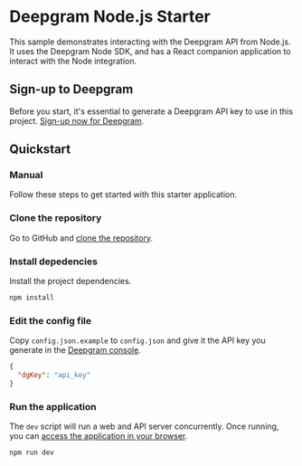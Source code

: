 # Deepgram Node.js Starter

This sample demonstrates interacting with the Deepgram API from Node.js. It uses the Deepgram Node SDK, and has a React companion application to interact with the Node integration.

## Sign-up to Deepgram

Before you start, it's essential to generate a Deepgram API key to use in this project. [Sign-up now for Deepgram](https://console.deepgram.com/signup).

## Quickstart

### Manual

Follow these steps to get started with this starter application.

### Clone the repository

Go to GitHub and [clone the repository](https://github.com/deepgram-starters/deepgram-javascript-starter).

### Install depedencies

Install the project dependencies.

```bash
npm install
```

### Edit the config file

Copy `config.json.example` to `config.json` and give it the API key you generate in the [Deepgram console](https://console.deepgram.com/).

```json
{
  "dgKey": "api_key"
}
```

### Run the application

The `dev` script will run a web and API server concurrently. Once running, you can [access the application in your browser](http://localhost:3000/).

```bash
npm run dev
```
